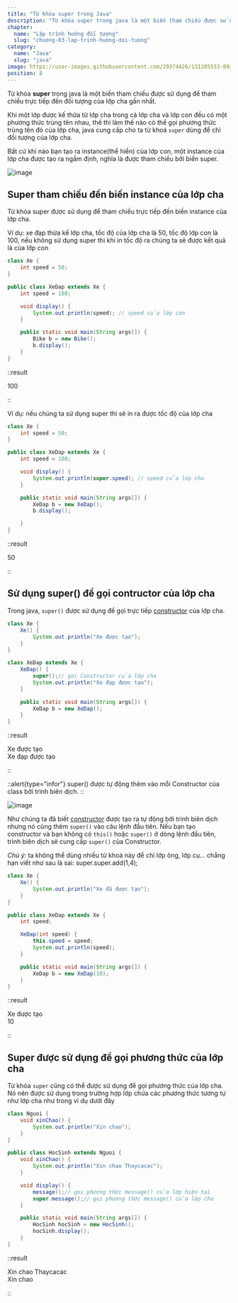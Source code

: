 ```yaml
---
title: "Từ khóa super trong Java"
description: "Từ khóa super trong java là một biến tham chiếu được sử dụng để tham chiếu trực tiếp đến đối tượng của lớp cha gần nhất."
chapter:
  name: "Lập trình hướng đối tượng"
  slug: "chuong-03-lap-trinh-huong-doi-tuong"
category:
  name: "Java"
  slug: "java"
image: https://user-images.githubusercontent.com/29374426/131205533-8930a7b8-1557-45d9-9d88-7d57b6306f98.png
position: 8
---
```


Từ khóa **super** trong java là một biến tham chiếu được sử dụng để tham chiếu trực tiếp đến đối tượng của lớp cha gần nhất.

Khi một lớp được kế thừa từ lớp cha trong cả lớp cha và lớp con đều có một phương thức trùng tên nhau, thế thì làm thế nào có thể gọi phương thức trùng tên đó của lớp cha, java cung cấp cho ta từ khoá `super` dùng để chỉ đối tượng của lớp cha.

Bất cứ khi nào bạn tạo ra instance(thể hiển) của lớp con, một instance của lớp cha được tạo ra ngầm định, nghĩa là được tham chiếu bởi biến super.

![image](https://user-images.githubusercontent.com/29374426/131205533-8930a7b8-1557-45d9-9d88-7d57b6306f98.png)

## Super tham chiếu đến biến instance của lớp cha

Từ khóa super được sử dụng để tham chiếu trực tiếp đến biến instance của lớp cha.

Ví dụ: xe đạp thừa kế lớp cha, tốc độ của lớp cha là 50, tốc độ lớp con là 100, nếu không sử dụng super thì khi in tốc độ ra chúng ta sẽ được kết quả là của lớp con

```java
class Xe {
    int speed = 50;
}

public class XeDap extends Xe {
    int speed = 100;

    void display() {
        System.out.println(speed); // speed của lớp con
    }

    public static void main(String args[]) {
        Bike b = new Bike();
        b.display();
    }
}
```

::result

100

::

Ví dụ: nếu chúng ta sử dụng super thì sẽ in ra được tốc độ của lớp cha

```java
class Xe {
    int speed = 50;
}

public class XeDap extends Xe {
    int speed = 100;

    void display() {
        System.out.println(super.speed); // speed của lớp cha
    }

    public static void main(String args[]) {
        XeDap b = new XeDap();
        b.display();

    }
}
```

::result

50

::

## Sử dụng super() để gọi contructor của lớp cha

Trong java, `super()` được sử dụng để gọi trực tiếp [constructor](/bai-viet/java/phuong-thuc-khoi-tao) của lớp cha.

```java
class Xe {
    Xe() {
        System.out.println("Xe được tạo");
    }
}

class XeDap extends Xe {
    XeDap() {
        super();// gọi Constructor của lớp cha
        System.out.println("Xe đạp được tạo");
    }

    public static void main(String args[]) {
        XeDap b = new XeDap();
    }
}
```

::result

Xe được tạo<br/>
Xe đạp được tạo<br/>

::

::alert{type="infor"}
super() được tự động thêm vào mỗi Constructor của class bởi trình biên dịch.
::

![image](https://user-images.githubusercontent.com/29374426/131205555-ca114d78-97b6-4ee4-8727-55cbbeb233f9.png)

Như chúng ta đã biết [constructor](/bai-viet/java/phuong-thuc-khoi-tao) được tạo ra tự động bởi trình biên dịch nhưng nó cũng thêm `super()` vào câu lệnh đầu tiên. Nếu bạn tạo constructor và bạn không có `this()` hoặc `super()` ở dòng lệnh đầu tiên, trình biên dịch sẽ cung cấp `super()` của Constructor.

_Chú ý:_ ta không thể dùng nhiều từ khoá này để chỉ lớp ông, lớp cụ… chẳng hạn viết như sau là sai: super.super.add(1,4);

```java
class Xe {
    Xe() {
        System.out.println("Xe đã được tạo");
    }
}

public class XeDap extends Xe {
    int speed;

    XeDap(int speed) {
        this.speed = speed;
        System.out.println(speed);
    }

    public static void main(String args[]) {
        XeDap b = new XeDap(10);
    }
}
```

::result

Xe được tạo<br/>
10

::

## Super được sử dụng để gọi phương thức của lớp cha

Từ khóa `super` cũng có thể được sử dụng để gọi phương thức của lớp cha. Nó nên được sử dụng trong trường hợp lớp chứa các phương thức tương tự như lớp cha như trong ví dụ dưới đây

```java
class Nguoi {
    void xinChao() {
        System.out.println("Xin chao");
    }
}

public class HocSinh extends Nguoi {
    void xinChao() {
        System.out.println("Xin chao Thaycacac");
    }

    void display() {
        message();// gọi phương thức message() của lớp hiện tại
        super.message();// gọi phương thức message() của lớp cha
    }

    public static void main(String args[]) {
        HocSinh hocSinh = new HocSinh();
        hocSinh.display();
    }
}
```

::result

Xin chao Thaycacac<br/>
Xin chao

::

